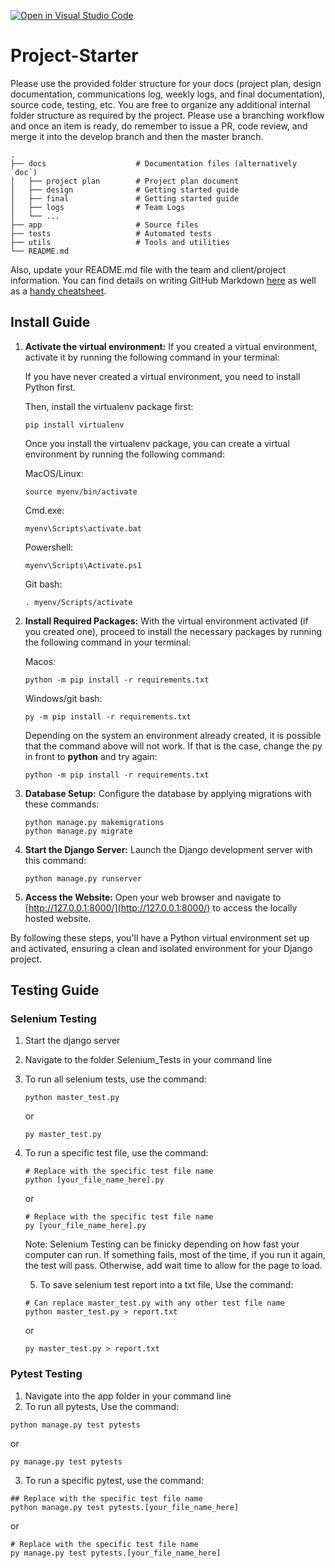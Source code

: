[![Open in Visual Studio Code](https://classroom.github.com/assets/open-in-vscode-718a45dd9cf7e7f842a935f5ebbe5719a5e09af4491e668f4dbf3b35d5cca122.svg)](https://classroom.github.com/online_ide?assignment_repo_id=12113061&assignment_repo_type=AssignmentRepo)

# Project-Starter

Please use the provided folder structure for your docs (project plan, design documentation, communications log, weekly logs, and final documentation), source code, testing, etc.    You are free to organize any additional internal folder structure as required by the project.  Please use a branching workflow and once an item is ready, do remember to issue a PR, code review, and merge it into the develop branch and then the master branch.

```
.
├── docs                    # Documentation files (alternatively `doc`)
│   ├── project plan        # Project plan document
│   ├── design              # Getting started guide
│   ├── final               # Getting started guide
│   ├── logs                # Team Logs
│   └── ...
├── app                     # Source files
├── tests                   # Automated tests
├── utils                   # Tools and utilities
└── README.md
```

Also, update your README.md file with the team and client/project information.  You can find details on writing GitHub Markdown [here](https://docs.github.com/en/get-started/writing-on-github/getting-started-with-writing-and-formatting-on-github/basic-writing-and-formatting-syntax) as well as a [handy cheatsheet](https://enterprise.github.com/downloads/en/markdown-cheatsheet.pdf).

## Install Guide

1. **Activate the virtual environment:** If you created a virtual environment, activate it by running the following command in your terminal:

   If you have never created a virtual environment, you need to install Python first.

   Then, install the virtualenv package first:

   ```console
   pip install virtualenv
   ```

   Once you install the virtualenv package, you can create a virtual environment by running the following command:

   MacOS/Linux:

   ```console
   source myenv/bin/activate
   ```

   Cmd.exe:

   ```console
   myenv\Scripts\activate.bat
   ```

   Powershell:

   ```console
   myenv\Scripts\Activate.ps1
   ```

   Git bash:

   ```console
   . myenv/Scripts/activate
   ```
2. **Install Required Packages:** With the virtual environment activated (if you created one), proceed to install the necessary packages by running the following command in your terminal:

   Macos:

   ```console
   python -m pip install -r requirements.txt
   ```

   Windows/git bash:

   ```console
   py -m pip install -r requirements.txt
   ```

   Depending on the system an environment already created, it is possible that the command above will not work. If that is the case, change the py in front to **python** and try again:

   ```console
   python -m pip install -r requirements.txt
   ```
3. **Database Setup:** Configure the database by applying migrations with these commands:

   ```console
   python manage.py makemigrations
   python manage.py migrate
   ```
4. **Start the Django Server:** Launch the Django development server with this command:

   ```console
   python manage.py runserver
   ```
5. **Access the Website:** Open your web browser and navigate to [http://127.0.0.1:8000/](http://127.0.0.1:8000/) to access the locally hosted website.

By following these steps, you'll have a Python virtual environment set up and activated, ensuring a clean and isolated environment for your Django project.

## Testing Guide
### Selenium Testing
1. Start the django server
2. Navigate to the folder Selenium_Tests in your command line
3. To run all selenium tests, use the command:
   ```console
   python master_test.py
   ```
   or
   ```console
   py master_test.py
   ```

4. To run a specific test file, use the command:
   ```console
   # Replace with the specific test file name
   python [your_file_name_here].py
   ```
   or
   ```console
   # Replace with the specific test file name
   py [your_file_name_here].py
   ```
   Note: Selenium Testing can be finicky depending on how fast your computer can run. If something fails, most of the time, if you run it again, the test will pass. Otherwise, add wait time to allow for the page to load.

   5. To save selenium test report into a txt file, Use the command:
   ```console
   # Can replace master_test.py with any other test file name
   python master_test.py > report.txt
   ```
   or
   ```console
   py master_test.py > report.txt
   ```
### Pytest Testing
1. Navigate into the app folder in your command line
2. To run all pytests, Use the command:
```console
python manage.py test pytests
```
or
```console
py manage.py test pytests
```
3. To run a specific pytest, use the command:
```console
## Replace with the specific test file name
python manage.py test pytests.[your_file_name_here]
```
or
```console
# Replace with the specific test file name
py manage.py test pytests.[your_file_name_here]
```



